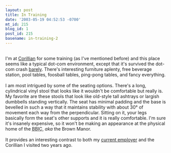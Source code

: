 ```yaml
---
layout: post
title: In Training
date: '2003-05-19 04:52:53 -0700'
mt_id: 215
blog_id: 1
post_id: 215
basename: in-training-2
---
```

<br />I'm at <a href="http://www.corillian.com/">Corillian</a> for some training (as I've mentioned before) and this place seems like a typical dot-com environment, except that it's survived the dot-com crash <a href="http://www.us-banker.com/usb/articles/usbjan01-2.shtml">barely</a>. There's interesting furniture aplenty, free beverage station, pool tables, foosball tables, ping-pong tables, and fancy everything.<br /><br />I am most intrigued by some of the seating options. There's a long, cylindrical vinyl stool that looks like it wouldn't be comfortable but really is. My favorite are these stools that look like old-style tall ashtrays or largish dumbbells standing vertically. The seat has minimal padding and the base is bevelled in such a way that it maintains stability with about 30&#xB0; of movement each way from the perpendicular. Sitting on it, your legs basically form the seat's other supports and it is really comfortable. I'm sure it's insanely expensive, so it won't be making an appearance at the physical home of the <acronym title="Bill Brown Information Center">BBIC</acronym>, <em>aka</em> the Brown Manor.<br /><br />It provides an interesting contrast to both my <a href="http://www.desertschools.org/">current employer</a> and the Corillian I visited two years ago.<br /><br /><br />
